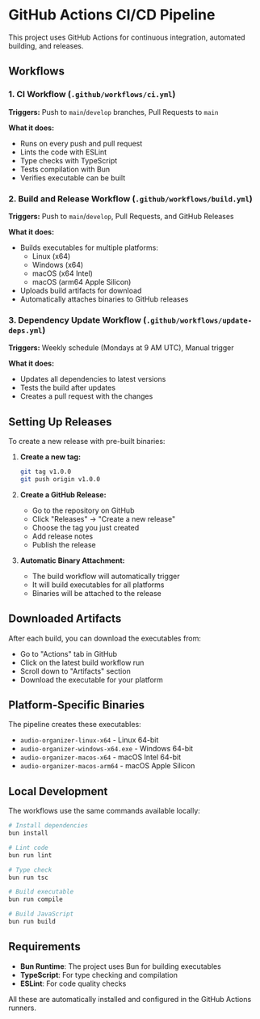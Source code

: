# GitHub Actions CI/CD Pipeline

This project uses GitHub Actions for continuous integration, automated building, and releases.

## Workflows

### 1. CI Workflow (`.github/workflows/ci.yml`)
**Triggers:** Push to `main`/`develop` branches, Pull Requests to `main`

**What it does:**
- Runs on every push and pull request
- Lints the code with ESLint
- Type checks with TypeScript
- Tests compilation with Bun
- Verifies executable can be built

### 2. Build and Release Workflow (`.github/workflows/build.yml`)
**Triggers:** Push to `main`/`develop`, Pull Requests, and GitHub Releases

**What it does:**
- Builds executables for multiple platforms:
  - Linux (x64)
  - Windows (x64) 
  - macOS (x64 Intel)
  - macOS (arm64 Apple Silicon)
- Uploads build artifacts for download
- Automatically attaches binaries to GitHub releases

### 3. Dependency Update Workflow (`.github/workflows/update-deps.yml`)
**Triggers:** Weekly schedule (Mondays at 9 AM UTC), Manual trigger

**What it does:**
- Updates all dependencies to latest versions
- Tests the build after updates
- Creates a pull request with the changes

## Setting Up Releases

To create a new release with pre-built binaries:

1. **Create a new tag:**
   ```bash
   git tag v1.0.0
   git push origin v1.0.0
   ```

2. **Create a GitHub Release:**
   - Go to the repository on GitHub
   - Click "Releases" → "Create a new release"
   - Choose the tag you just created
   - Add release notes
   - Publish the release

3. **Automatic Binary Attachment:**
   - The build workflow will automatically trigger
   - It will build executables for all platforms
   - Binaries will be attached to the release

## Downloaded Artifacts

After each build, you can download the executables from:
- Go to "Actions" tab in GitHub
- Click on the latest build workflow run
- Scroll down to "Artifacts" section
- Download the executable for your platform

## Platform-Specific Binaries

The pipeline creates these executables:
- `audio-organizer-linux-x64` - Linux 64-bit
- `audio-organizer-windows-x64.exe` - Windows 64-bit  
- `audio-organizer-macos-x64` - macOS Intel 64-bit
- `audio-organizer-macos-arm64` - macOS Apple Silicon

## Local Development

The workflows use the same commands available locally:

```bash
# Install dependencies
bun install

# Lint code
bun run lint

# Type check
bun run tsc

# Build executable
bun run compile

# Build JavaScript
bun run build
```

## Requirements

- **Bun Runtime**: The project uses Bun for building executables
- **TypeScript**: For type checking and compilation
- **ESLint**: For code quality checks

All these are automatically installed and configured in the GitHub Actions runners.

